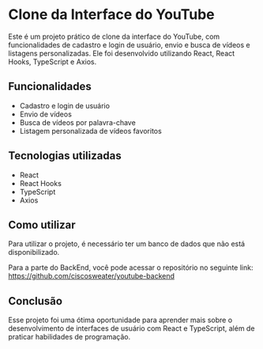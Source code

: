 # Clone da Interface do YouTube

Este é um projeto prático de clone da interface do YouTube, com funcionalidades de cadastro e login de usuário, envio e busca de vídeos e listagens personalizadas. Ele foi desenvolvido utilizando React, React Hooks, TypeScript e Axios.

## Funcionalidades

- Cadastro e login de usuário
- Envio de vídeos
- Busca de vídeos por palavra-chave
- Listagem personalizada de vídeos favoritos

## Tecnologias utilizadas

- React
- React Hooks
- TypeScript
- Axios

## Como utilizar

Para utilizar o projeto, é necessário ter um banco de dados que não está disponibilizado.

Para a parte do BackEnd, você pode acessar o repositório no seguinte link: https://github.com/ciscosweater/youtube-backend

## Conclusão

Esse projeto foi uma ótima oportunidade para aprender mais sobre o desenvolvimento de interfaces de usuário com React e TypeScript, além de praticar habilidades de programação.
